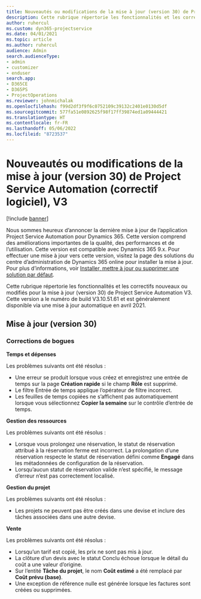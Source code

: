 ```yaml
---
title: Nouveautés ou modifications de la mise à jour (version 30) de Project Service Automation (correctif logiciel), V3
description: Cette rubrique répertorie les fonctionnalités et les correctifs disponibles pour la mise à jour (version 30) de Project Service Automation, V3.
author: ruhercul
ms.custom: dyn365-projectservice
ms.date: 04/01/2021
ms.topic: article
ms.author: ruhercul
audience: Admin
search.audienceType:
- admin
- customizer
- enduser
search.app:
- D365CE
- D365PS
- ProjectOperations
ms.reviewer: johnmichalak
ms.openlocfilehash: f99d2df3f9f6c0752109c39132c2401e0130d5df
ms.sourcegitcommit: 577fa51e0892625f98f17ff39874ed1a09444421
ms.translationtype: HT
ms.contentlocale: fr-FR
ms.lasthandoff: 05/06/2022
ms.locfileid: "8723537"
---
```

# <a name="whats-new-or-changed-in-project-service-automation-update-release-30-v3"></a>Nouveautés ou modifications de la mise à jour (version 30) de Project Service Automation (correctif logiciel), V3

[!include [banner](../includes/psa-now-project-operations.md)]

Nous sommes heureux d’annoncer la dernière mise à jour de l’application Project Service Automation pour Dynamics 365. Cette version comprend des améliorations importantes de la qualité, des performances et de l’utilisation. Cette version est compatible avec Dynamics 365 9.x. Pour effectuer une mise à jour vers cette version, visitez la page des solutions du centre d’administration de Dynamics 365 online pour installer la mise à jour. Pour plus d’informations, voir [Installer, mettre à jour ou supprimer une solution par défaut](/power-platform/admin/install-remove-preferred-solution).

Cette rubrique répertorie les fonctionnalités et les correctifs nouveaux ou modifiés pour la mise à jour (version 30) de Project Service Automation V3. Cette version a le numéro de build V3.10.51.61 et est généralement disponible via une mise à jour automatique en avril 2021.

## <a name="update-release-30"></a>Mise à jour (version 30)

### <a name="bug-fixes"></a>Corrections de bogues

**Temps et dépenses**

Les problèmes suivants ont été résolus :

- Une erreur se produit lorsque vous créez et enregistrez une entrée de temps sur la page **Création rapide** si le champ **Rôle** est supprimé.
- Le filtre Entrée de temps applique l’opérateur de filtre incorrect.
- Les feuilles de temps copiées ne s’affichent pas automatiquement lorsque vous sélectionnez **Copier la semaine** sur le contrôle d’entrée de temps.

**Gestion des ressources**

Les problèmes suivants ont été résolus :

- Lorsque vous prolongez une réservation, le statut de réservation attribué à la réservation ferme est incorrect. La prolongation d’une réservation respecte le statut de réservation défini comme **Engagé** dans les métadonnées de configuration de la réservation.
- Lorsqu’aucun statut de réservation valide n’est spécifié, le message d’erreur n’est pas correctement localisé.

**Gestion du projet**

Les problèmes suivants ont été résolus :

- Les projets ne peuvent pas être créés dans une devise et inclure des tâches associées dans une autre devise.

**Vente**

Les problèmes suivants ont été résolus :

- Lorsqu’un tarif est copié, les prix ne sont pas mis à jour.
- La clôture d’un devis avec le statut Conclu échoue lorsque le détail du coût a une valeur d’origine.
- Sur l’entité **Tâche du projet**, le nom **Coût estimé** a été remplacé par **Coût prévu (base)**.
- Une exception de référence nulle est générée lorsque les factures sont créées ou supprimées.
